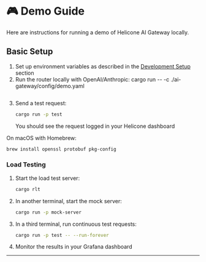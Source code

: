 # 🎮 Demo Guide

Here are instructions for running a demo of Helicone AI Gateway locally.

## Basic Setup
1. Set up environment variables as described in the [Development Setup](DEVELOPMENT.md) section
2. Run the router locally with OpenAI/Anthropic:
   cargo run -- -c ./ai-gateway/config/demo.yaml
   ```bash
   ```
3. Send a test request:
   ```bash
   cargo run -p test
   ```
   You should see the request logged in your Helicone dashboard

On macOS with Homebrew:
```bash
brew install openssl protobuf pkg-config
```

### Load Testing
1. Start the load test server:
   ```bash
   cargo rlt
   ```
2. In another terminal, start the mock server:
   ```bash
   cargo run -p mock-server
   ```
3. In a third terminal, run continuous test requests:
   ```bash
   cargo run -p test -- --run-forever
   ```
4. Monitor the results in your Grafana dashboard

---

